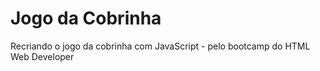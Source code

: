 # Jogo da Cobrinha
Recriando o jogo da cobrinha com JavaScript - pelo bootcamp do HTML Web Developer
